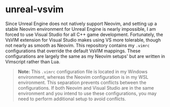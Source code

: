 # unreal-vsvim

Since Unreal Engine does not natively support Neovim, and setting up a stable Neovim environment for Unreal Engine is nearly impossible, I am forced to use Visual Studio for all C++ game development. Fortunately, the VsVIM extension for Visual Studio makes using VS more tolerable, though not nearly as smooth as Neovim. This repository contains my `.vimrc` configurations that override the default VsVIM mappings. These configurations are largely the same as my Neovim setups' but are written in Vimscript rather than Lua.

> **Note:** This `.vimrc` configuration file is located in my Windows environment, whereas the Neovim configuration is in my WSL environment. This separation prevents conflicts between the configurations. If both Neovim and Visual Studio are in the same environment and you intend to use these configurations, you may need to perform additional setup to avoid conflicts.
